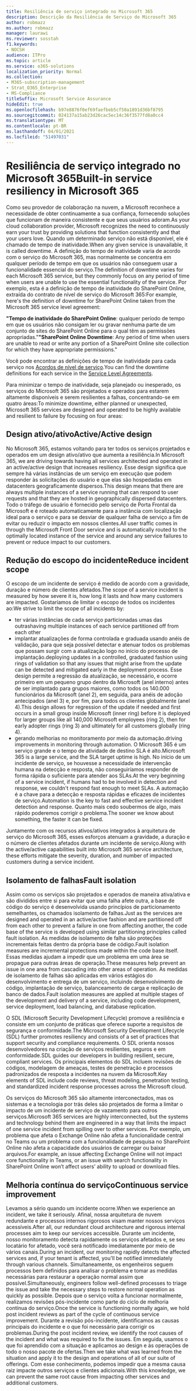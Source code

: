 ```yaml
---
title: Resiliência de serviço integrado no Microsoft 365
description: Descrição da Resiliência de Serviço do Microsoft 365
author: robmazz
ms.author: robmazz
manager: laurawi
ms.reviewer: sosstah
f1.keywords:
- NOCSH
audience: ITPro
ms.topic: article
ms.service: o365-solutions
localization_priority: Normal
ms.collection:
- M365-subscription-management
- Strat_O365_Enterprise
- MS-Compliance
titleSuffix: Microsoft Service Assurance
hideEdit: true
ms.openlocfilehash: b97e8876f0ef69faefbeb5cf50a1891d36bf8795
ms.sourcegitcommit: 024137a15ab23d26cac5ec14c36f3577fd8a0cc4
ms.translationtype: MT
ms.contentlocale: pt-BR
ms.lasthandoff: 04/01/2021
ms.locfileid: "51497031"
---
```

# <a name="built-in-service-resiliency-in-microsoft-365"></a><span data-ttu-id="8253b-103">Resiliência de serviço integrado no Microsoft 365</span><span class="sxs-lookup"><span data-stu-id="8253b-103">Built-in service resiliency in Microsoft 365</span></span>

<span data-ttu-id="8253b-104">Como seu provedor de colaboração na nuvem, a Microsoft reconhece a necessidade de obter continuamente a sua confiança, fornecendo soluções que funcionam de maneira consistente e que seus usuários adoram.</span><span class="sxs-lookup"><span data-stu-id="8253b-104">As your cloud collaboration provider, Microsoft recognizes the need to continuously earn your trust by providing solutions that function consistently and that your users love.</span></span> <span data-ttu-id="8253b-105">Quando um determinado serviço não está disponível, ele é chamado de tempo de inatividade.</span><span class="sxs-lookup"><span data-stu-id="8253b-105">When any given service is unavailable, it is called downtime.</span></span> <span data-ttu-id="8253b-106">A definição do tempo de inatividade varia de acordo com o serviço do Microsoft 365, mas normalmente se concentra em qualquer período de tempo em que os usuários não conseguem usar a funcionalidade essencial do serviço.</span><span class="sxs-lookup"><span data-stu-id="8253b-106">The definition of downtime varies for each Microsoft 365 service, but they commonly focus on any period of time when users are unable to use the essential functionality of the service.</span></span> <span data-ttu-id="8253b-107">Por exemplo, esta é a definição de tempo de inatividade do SharePoint Online, extraída do contrato de nível de serviço do Microsoft 365:</span><span class="sxs-lookup"><span data-stu-id="8253b-107">For example, here's the definition of downtime for SharePoint Online taken from the Microsoft 365 service level agreement:</span></span>

<span data-ttu-id="8253b-108">**"Tempo de inatividade do SharePoint Online**: qualquer período de tempo em que os usuários não consigam ler ou gravar nenhuma parte de um conjunto de sites do SharePoint Online para o qual têm as permissões apropriadas."</span><span class="sxs-lookup"><span data-stu-id="8253b-108">**"SharePoint Online Downtime**: Any period of time when users are unable to read or write any portion of a SharePoint Online site collection for which they have appropriate permissions."</span></span>

<span data-ttu-id="8253b-109">Você pode encontrar as definições de tempo de inatividade para cada serviço nos [Acordos de nível de serviço](https://www.microsoftvolumelicensing.com/DocumentSearch.aspx?Mode=3&DocumentTypeId=37).</span><span class="sxs-lookup"><span data-stu-id="8253b-109">You can find the downtime definitions for each service in the [Service Level Agreements](https://www.microsoftvolumelicensing.com/DocumentSearch.aspx?Mode=3&DocumentTypeId=37).</span></span>

<span data-ttu-id="8253b-110">Para minimizar o tempo de inatividade, seja planejado ou inesperado, os serviços do Microsoft 365 são projetados e operados para estarem altamente disponíveis e serem resilientes a falhas, concentrando-se em quatro áreas:</span><span class="sxs-lookup"><span data-stu-id="8253b-110">To minimize downtime, either planned or unexpected, Microsoft 365 services are designed and operated to be highly available and resilient to failure by focusing on four areas:</span></span>

## <a name="activeactive-design"></a><span data-ttu-id="8253b-111">Design ativo/ativo</span><span class="sxs-lookup"><span data-stu-id="8253b-111">Active/Active design</span></span>

<span data-ttu-id="8253b-112">No Microsoft 365, estamos voltando para ter todos os serviços projetados e operados em um design ativo/ativo que aumenta a resiliência.</span><span class="sxs-lookup"><span data-stu-id="8253b-112">In Microsoft 365, we are driving towards having all services architected and operated in an active/active design that increases resiliency.</span></span> <span data-ttu-id="8253b-113">Esse design significa que sempre há várias instâncias de um serviço em execução que podem responder às solicitações do usuário e que elas são hospedadas em datacenters geograficamente dispersos.</span><span class="sxs-lookup"><span data-stu-id="8253b-113">This design means that there are always multiple instances of a service running that can respond to user requests and that they are hosted in geographically dispersed datacenters.</span></span> <span data-ttu-id="8253b-114">Todo o tráfego de usuário é fornecido pelo serviço de Porta Frontal da Microsoft e é roteado automaticamente para a instância com localização ideal para o serviço e para se desviar de qualquer falha de serviço a fim de evitar ou reduzir o impacto em nossos clientes.</span><span class="sxs-lookup"><span data-stu-id="8253b-114">All user traffic comes in through the Microsoft Front Door service and is automatically routed to the optimally located instance of the service and around any service failures to prevent or reduce impact to our customers.</span></span>

## <a name="reduce-incident-scope"></a><span data-ttu-id="8253b-115">Redução do escopo do incidente</span><span class="sxs-lookup"><span data-stu-id="8253b-115">Reduce incident scope</span></span>

<span data-ttu-id="8253b-116">O escopo de um incidente de serviço é medido de acordo com a gravidade, duração e número de clientes afetados.</span><span class="sxs-lookup"><span data-stu-id="8253b-116">The scope of a service incident is measured by how severe it is, how long it lasts and how many customers are impacted.</span></span> <span data-ttu-id="8253b-117">Gostaríamos de limitar o escopo de todos os incidentes ao:</span><span class="sxs-lookup"><span data-stu-id="8253b-117">We strive to limit the scope of all incidents by:</span></span>

- <span data-ttu-id="8253b-118">ter várias instâncias de cada serviço particionadas umas das outras</span><span class="sxs-lookup"><span data-stu-id="8253b-118">having multiple instances of each service partitioned off from each other</span></span>
- <span data-ttu-id="8253b-119">implantar atualizações de forma controlada e graduada usando anéis de validação, para que seja possível detectar e atenuar todos os problemas que possam surgir com a atualização logo no início do processo de implantação.</span><span class="sxs-lookup"><span data-stu-id="8253b-119">deploying updates in a controlled, graduated fashion using rings of validation so that any issues that might arise from the update can be detected and mitigated early in the deployment process.</span></span> <span data-ttu-id="8253b-120">Esse design permite a regressão da atualização, se necessário, e ocorre primeiro em um pequeno grupo dentro da Microsoft (anel interno) antes de ser implantado para grupos maiores, como todos os 140.000 funcionários da Microsoft (anel 2), em seguida, para anéis de adoção antecipados (anel 3) e, por fim, para todos os clientes globalmente (anel 4).</span><span class="sxs-lookup"><span data-stu-id="8253b-120">This design allows for regression of the update if needed and first occurs in a small group inside Microsoft (inner ring) before it is deployed for larger groups like all 140,000 Microsoft employees (ring 2), then for early adopter rings (ring 3) and ultimately for all customers globally (ring 4).</span></span>
- <span data-ttu-id="8253b-121">gerando melhorias no monitoramento por meio da automação.</span><span class="sxs-lookup"><span data-stu-id="8253b-121">driving improvements in monitoring through automation.</span></span> <span data-ttu-id="8253b-122">O Microsoft 365 é um serviço grande e o tempo de atividade de destino SLA é alto.</span><span class="sxs-lookup"><span data-stu-id="8253b-122">Microsoft 365 is a large service, and the SLA target uptime is high.</span></span> <span data-ttu-id="8253b-123">No início de um incidente de serviço, se houvesse a necessidade de intervenção humana na detecção e resposta, não conseguiríamos responder de forma rápida o suficiente para atender aos SLAs.</span><span class="sxs-lookup"><span data-stu-id="8253b-123">At the very beginning of a service incident, if humans had to be involved in detection and response, we couldn't respond fast enough to meet SLAs.</span></span> <span data-ttu-id="8253b-124">A automação é a chave para a detecção e resposta rápidas e eficazes de incidentes de serviço.</span><span class="sxs-lookup"><span data-stu-id="8253b-124">Automation is the key to fast and effective service incident detection and response.</span></span> <span data-ttu-id="8253b-125">Quanto mais cedo soubermos de algo, mais rápido poderemos corrigir o problema.</span><span class="sxs-lookup"><span data-stu-id="8253b-125">The sooner we know about something, the faster it can be fixed.</span></span>

<span data-ttu-id="8253b-126">Juntamente com os recursos ativos/ativos integrados à arquitetura de serviço do Microsoft 365, esses esforços atenuam a gravidade, a duração e o número de clientes afetados durante um incidente de serviço.</span><span class="sxs-lookup"><span data-stu-id="8253b-126">Along with the active/active capabilities built into Microsoft 365 service architecture, these efforts mitigate the severity, duration, and number of impacted customers during a service incident.</span></span>  

## <a name="fault-isolation"></a><span data-ttu-id="8253b-127">Isolamento de falhas</span><span class="sxs-lookup"><span data-stu-id="8253b-127">Fault isolation</span></span>

<span data-ttu-id="8253b-128">Assim como os serviços são projetados e operados de maneira ativa/ativa e são divididos entre si para evitar que uma falha afete outra, a base de código do serviço é desenvolvida usando princípios de particionamento semelhantes, os chamados isolamento de falhas.</span><span class="sxs-lookup"><span data-stu-id="8253b-128">Just as the services are designed and operated in an active/active fashion and are partitioned off from each other to prevent a failure in one from affecting another, the code base of the service is developed using similar partitioning principles called fault isolation.</span></span> <span data-ttu-id="8253b-129">As medidas de isolamento de falha são proteções incrementais feitas dentro da própria base de código.</span><span class="sxs-lookup"><span data-stu-id="8253b-129">Fault isolation measures are incremental protections made within the code base itself.</span></span> <span data-ttu-id="8253b-130">Essas medidas ajudam a impedir que um problema em uma área se propague para outras áreas de operação.</span><span class="sxs-lookup"><span data-stu-id="8253b-130">These measures help prevent an issue in one area from cascading into other areas of operation.</span></span>
<span data-ttu-id="8253b-131">As medidas de isolamento de falhas são aplicadas em vários estágios do desenvolvimento e entrega de um serviço, incluindo desenvolvimento de código, implantação de serviço, balanceamento de carga e replicação de banco de dados.</span><span class="sxs-lookup"><span data-stu-id="8253b-131">Fault isolation measures are applied at multiple stages of the development and delivery of a service, including code development, service deployment, load balancing, and database replication.</span></span>

<span data-ttu-id="8253b-132">O SDL (Microsoft Security Development Lifecycle) promove a resiliência e consiste em um conjunto de práticas que oferece suporte a requisitos de segurança e conformidade.</span><span class="sxs-lookup"><span data-stu-id="8253b-132">The Microsoft Security Development Lifecycle (SDL) further promotes resiliency and consists of a set of practices that support security and compliance requirements.</span></span> <span data-ttu-id="8253b-133">O SDL orienta nossos desenvolvedores na criação de serviços resilientes, seguros e em conformidade.</span><span class="sxs-lookup"><span data-stu-id="8253b-133">SDL guides our developers in building resilient, secure, compliant services.</span></span> <span data-ttu-id="8253b-134">Os principais elementos do SDL incluem revisões de códigos, modelagem de ameaças, testes de penetração e processos padronizados de resposta a incidentes na nuvem da Microsoft.</span><span class="sxs-lookup"><span data-stu-id="8253b-134">Key elements of SDL include code reviews, threat modeling, penetration testing, and standardized incident response processes across the Microsoft cloud.</span></span>

<span data-ttu-id="8253b-135">Os serviços do Microsoft 365 são altamente interconectados, mas os sistemas e a tecnologia por trás deles são projetados de forma a limitar o impacto de um incidente de serviço de vazamento para outros serviços.</span><span class="sxs-lookup"><span data-stu-id="8253b-135">Microsoft 365 services are highly interconnected, but the systems and technology behind them are engineered in a way that limits the impact of one service incident from spilling over to other services.</span></span> <span data-ttu-id="8253b-136">Por exemplo, um problema que afeta o Exchange Online não afeta a funcionalidade central no Teams ou um problema com a funcionalidade de pesquisa no SharePoint Online não afeta a capacidade dos usuários de carregar ou baixar arquivos.</span><span class="sxs-lookup"><span data-stu-id="8253b-136">For example, an issue affecting Exchange Online will not impact core functionality in Teams, or an issue with search functionality in SharePoint Online won’t affect users’ ability to upload or download files.</span></span>

## <a name="continuous-service-improvement"></a><span data-ttu-id="8253b-137">Melhoria contínua do serviço</span><span class="sxs-lookup"><span data-stu-id="8253b-137">Continuous service improvement</span></span>

<span data-ttu-id="8253b-138">Levamos a sério quando um incidente ocorre.</span><span class="sxs-lookup"><span data-stu-id="8253b-138">When we experience an incident, we take it seriously.</span></span> <span data-ttu-id="8253b-139">Afinal, nossa arquitetura de nuvem redundante e processos internos rigorosos visam manter nossos serviços acessíveis.</span><span class="sxs-lookup"><span data-stu-id="8253b-139">After all, our redundant cloud architecture and rigorous internal processes aim to keep our services accessible.</span></span> <span data-ttu-id="8253b-140">Durante um incidente, nosso monitoramento detecta rapidamente os serviços afetados e, se seu locatário for afetado, você será notificado imediatamente por meio de vários canais.</span><span class="sxs-lookup"><span data-stu-id="8253b-140">During an incident, our monitoring rapidly detects the affected services and, if your tenant is affected, you'll be notified immediately through various channels.</span></span> <span data-ttu-id="8253b-141">Simultaneamente, os engenheiros seguem processos bem definidos para analisar o problema e tomar as medidas necessárias para restaurar a operação normal assim que possível.</span><span class="sxs-lookup"><span data-stu-id="8253b-141">Simultaneously, engineers follow well-defined processes to triage the issue and take the necessary steps to restore normal operation as quickly as possible.</span></span> <span data-ttu-id="8253b-142">Depois que o serviço volta a funcionar normalmente, realizamos revisões pós-incidente como parte do ciclo de melhoria contínua do serviço.</span><span class="sxs-lookup"><span data-stu-id="8253b-142">Once the service is functioning normally again, we hold post incident reviews as part of the cycle of continuous service improvement.</span></span> <span data-ttu-id="8253b-143">Durante a revisão pós-incidente, identificamos as causas principais do incidente e o que foi necessário para corrigir os problemas.</span><span class="sxs-lookup"><span data-stu-id="8253b-143">During the post incident review, we identify the root causes of the incident and what was required to fix the issues.</span></span> <span data-ttu-id="8253b-144">Em seguida, usamos o que foi aprendido com a situação e aplicamos ao design e às operações de todo o nosso pacote de ofertas.</span><span class="sxs-lookup"><span data-stu-id="8253b-144">Then we take what was learned from the situation and apply it to the design and operations of all of our suite of offerings.</span></span> <span data-ttu-id="8253b-145">Com esse conhecimento, podemos impedir que a mesma causa raiz impacte outros serviços e clientes adicionais.</span><span class="sxs-lookup"><span data-stu-id="8253b-145">With this knowledge, we can prevent the same root cause from impacting other services and additional customers.</span></span>
